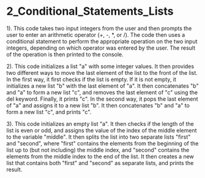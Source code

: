 # 2_Conditional_Statements_Lists
1).
This code takes two input integers from the user and then prompts the user to enter an arithmetic operator (+, -, *, or /). The code then uses a conditional statement to perform the appropriate operation on the two input integers, depending on which operator was entered by the user. The result of the operation is then printed to the console.

2).
This code initializes a list "a" with some integer values. It then provides two different ways to move the last element of the list to the front of the list. In the first way, it first checks if the list is empty. If it is not empty, it initializes a new list "b" with the last element of "a". It then concatenates "b" and "a" to form a new list "c", and removes the last element of "c" using the del keyword. Finally, it prints "c". In the second way, it pops the last element of "a" and assigns it to a new list "b". It then concatenates "b" and "a" to form a new list "c", and prints "c".

3).
This code initializes an empty list "a". It then checks if the length of the list is even or odd, and assigns the value of the index of the middle element to the variable "middle". It then splits the list into two separate lists "first" and "second", where "first" contains the elements from the beginning of the list up to (but not including) the middle index, and "second" contains the elements from the middle index to the end of the list. It then creates a new list that contains both "first" and "second" as separate lists, and prints the result.

